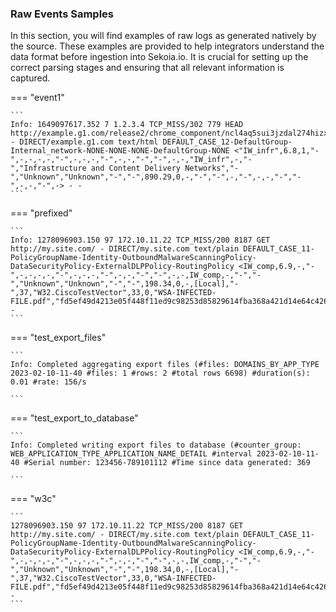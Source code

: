 
### Raw Events Samples

In this section, you will find examples of raw logs as generated natively by the source. These examples are provided to help integrators understand the data format before ingestion into Sekoia.io. It is crucial for setting up the correct parsing stages and ensuring that all relevant information is captured.


=== "event1"

    ```
	Info: 1649097617.352 7 1.2.3.4 TCP_MISS/302 779 HEAD http://example.g1.com/release2/chrome_component/ncl4aq5sui3jzdal274hizxkxe_102.0.4984.0/jamhcnnkihinmdlkakkaopbjbbcngflc_102.0.4984.0_all_kqe423m2ktlxwrfccq656tbhhi.crx3 - DIRECT/example.g1.com text/html DEFAULT_CASE_12-DefaultGroup-Internal_network-NONE-NONE-NONE-DefaultGroup-NONE <"IW_infr",6.8,1,"-",-,-,-,-,"-",-,-,-,"-",-,-,"-","-",-,-,"IW_infr",-,"-","Infrastructure and Content Delivery Networks","-","Unknown","Unknown","-","-",890.29,0,-,"-","-",-,"-",-,-,"-","-",-,-,"-",-> - -
    ```



=== "prefixed"

    ```
	Info: 1278096903.150 97 172.10.11.22 TCP_MISS/200 8187 GET http://my.site.com/ - DIRECT/my.site.com text/plain DEFAULT_CASE_11-PolicyGroupName-Identity-OutboundMalwareScanningPolicy-DataSecurityPolicy-ExternalDLPPolicy-RoutingPolicy <IW_comp,6.9,-,"-",-,-,-,-,"-",-,-,-,"-",-,-,"-","-",-,-,IW_comp,-,"-","-","Unknown","Unknown","-","-",198.34,0,-,[Local],"-",37,"W32.CiscoTestVector",33,0,"WSA-INFECTED-FILE.pdf","fd5ef49d4213e05f448f11ed9c98253d85829614fba368a421d14e64c426da5e"> -
    ```



=== "test_export_files"

    ```
	Info: Completed aggregating export files (#files: DOMAINS_BY_APP_TYPE 2023-02-10-11-40 #files: 1 #rows: 2 #total rows 6698) #duration(s): 0.01 #rate: 156/s

    ```



=== "test_export_to_database"

    ```
	Info: Completed writing export files to database (#counter_group: WEB_APPLICATION_TYPE_APPLICATION_NAME_DETAIL #interval 2023-02-10-11-40 #Serial number: 123456-789101112 #Time since data generated: 369

    ```



=== "w3c"

    ```
	1278096903.150 97 172.10.11.22 TCP_MISS/200 8187 GET http://my.site.com/ - DIRECT/my.site.com text/plain DEFAULT_CASE_11-PolicyGroupName-Identity-OutboundMalwareScanningPolicy-DataSecurityPolicy-ExternalDLPPolicy-RoutingPolicy <IW_comp,6.9,-,"-",-,-,-,-,"-",-,-,-,"-",-,-,"-","-",-,-,IW_comp,-,"-","-","Unknown","Unknown","-","-",198.34,0,-,[Local],"-",37,"W32.CiscoTestVector",33,0,"WSA-INFECTED-FILE.pdf","fd5ef49d4213e05f448f11ed9c98253d85829614fba368a421d14e64c426da5e"> -
    ```



